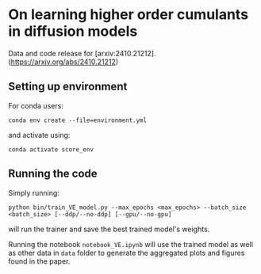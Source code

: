# On learning higher order cumulants in diffusion models

Data and code release for [arxiv:2410.21212].(https://arxiv.org/abs/2410.21212)

## Setting up environment
For conda users:

```
conda env create --file=environment.yml
```

and activate using:
```
conda activate score_env
```

## Running the code

Simply running:
```
python bin/train_VE_model.py --max_epochs <max_epochs> --batch_size <batch_size> [--ddp/--no-ddp] [--gpu/--no-gpu]
```
will run the trainer and save the best trained model's weights.

Running the notebook `notebook_VE.ipynb` will use the trained model as well as other data in `data` folder to generate the aggregated plots and figures found in the paper.
